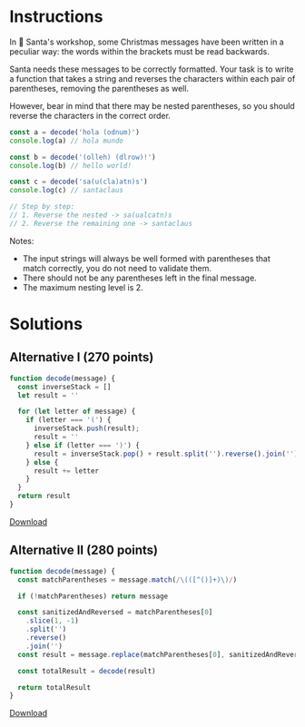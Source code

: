 # Instructions

In 🎅 Santa's workshop, some Christmas messages have been written in a peculiar way: the words within the brackets must be read backwards.

Santa needs these messages to be correctly formatted. Your task is to write a function that takes a string and reverses the characters within each pair of parentheses, removing the parentheses as well.

However, bear in mind that there may be nested parentheses, so you should reverse the characters in the correct order.

```js
const a = decode('hola (odnum)')
console.log(a) // hola mundo

const b = decode('(olleh) (dlrow)!')
console.log(b) // hello world!

const c = decode('sa(u(cla)atn)s')
console.log(c) // santaclaus

// Step by step:
// 1. Reverse the nested -> sa(ualcatn)s
// 2. Reverse the remaining one -> santaclaus
```

Notes:

- The input strings will always be well formed with parentheses that match correctly, you do not need to validate them.
- There should not be any parentheses left in the final message.
- The maximum nesting level is 2.

# Solutions

## Alternative I (270 points)

```js
function decode(message) {
  const inverseStack = []
  let result = ''

  for (let letter of message) {
    if (letter === '(') {
      inverseStack.push(result);
      result = ''
    } else if (letter === ')') {
      result = inverseStack.pop() + result.split('').reverse().join('')
    } else {
      result += letter
    }
  }
  return result
}
```

[Download](https://github.com/jpaddeo/tdd-adventjs/2023/challenge04/solution1.js)

## Alternative II (280 points)

```js
function decode(message) {
  const matchParentheses = message.match(/\(([^()]+)\)/)

  if (!matchParentheses) return message

  const sanitizedAndReversed = matchParentheses[0]
    .slice(1, -1)
    .split('')
    .reverse()
    .join('')
  const result = message.replace(matchParentheses[0], sanitizedAndReversed)

  const totalResult = decode(result)

  return totalResult
}
```

[Download](https://github.com/jpaddeo/tdd-adventjs/2023/challenge04/solution2.js)
